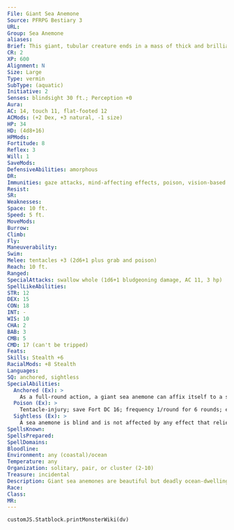 ```yaml
---
File: Giant Sea Anemone
Source: PFRPG Bestiary 3
URL: 
Group: Sea Anemone
aliases: 
Brief: This giant, tubular creature ends in a mass of thick and brilliantly colored tendrils arrayed around an enormous, toothless maw.
CR: 2
XP: 600
Alignment: N
Size: Large
Type: vermin
SubType: (aquatic)
Initiative: 2
Senses: blindsight 30 ft.; Perception +0
Aura: 
AC: 14, touch 11, flat-footed 12
ACMods: (+2 Dex, +3 natural, -1 size)
HP: 34
HD: (4d8+16)
HPMods: 
Fortitude: 8
Reflex: 3
Will: 1
SaveMods: 
DefensiveAbilities: amorphous
DR: 
Immunities: gaze attacks, mind-affecting effects, poison, vision-based effects
Resist: 
SR: 
Weaknesses: 
Space: 10 ft.
Speed: 5 ft.
MoveMods: 
Burrow: 
Climb: 
Fly: 
Maneuverability: 
Swim: 
Melee: tentacles +3 (2d6+1 plus grab and poison)
Reach: 10 ft.
Ranged: 
SpecialAttacks: swallow whole (1d6+1 bludgeoning damage, AC 11, 3 hp)
SpellLikeAbilities: 
STR: 12
DEX: 15
CON: 18
INT: -
WIS: 10
CHA: 2
BAB: 3
CMB: 5
CMD: 17 (can't be tripped)
Feats: 
Skills: Stealth +6
RacialMods: +8 Stealth
Languages: 
SQ: anchored, sightless
SpecialAbilities:
  Anchored (Ex): >
    As a full-round action, a giant sea anemone can affix itself to a solid surface. While anchored, it cannot move, and it gains a +4 bonus to its CMD on all checks to resist being bull-rushed, dragged, overrun, or repositioned. This bonus increases by +4 for each size category larger the sea anemone is compared to the opponent attempting the maneuver. The creature can unanchor itself as a full-round action.
  Poison (Ex): >
    Tentacle-injury; save Fort DC 16; frequency 1/round for 6 rounds; effect 1d2 Dex damage; cure 2 consecutive saves.
  Sightless (Ex): >
    A sea anemone is blind and is not affected by any effect that relies on sight, such as gaze attacks or blindness.
SpellsKnown: 
SpellsPrepared: 
SpellDomains: 
Bloodline: 
Environment: any (coastal)/ocean
Temperature: any
Organization: solitary, pair, or cluster (2-10)
Treasure: incidental
Description: Giant sea anemones are beautiful but deadly ocean-dwelling vermin that rely on camouf lage and paralytic toxins to draw in their prey. A sea anemone has a long, cylindrical body that ends in a flat circular disc with a slitlike orifice for both ingesting food and dispelling waste. This disc is surrounded by a thicket of tendrils that vary in thickness from fine, hairlike cilia to thick, swollen appendages. The creature uses all of these tentacles at once when it attacks prey. Like their smaller kin, giant sea anemones come in a broad spectrum of colors-many are known for their brilliant hues.  Giant sea anemones can move at a slow pace by walking along the projections at their bases. More often, however, these predators affix themselves to rock, coral, or sunken objects like ships, then wait for prey to come to them.  As mindless creatures, giant sea anemones have no use for treasure, but the remains of prey digested and then expelled often litter the area around these creatures. Massive sea anemones big enough to eat dolphins, whales, or even sea serpents reportedly exist in the deepest parts of the ocean. Called deep tigers for their alternating fronds of black and brilliant orange, these giant sea anemones are said to lair in undersea ruins and sunken ships, where the promise of sought-after treasure conveniently lures in a constant food supply.  Other species of sea anemones exist as well, some smaller but most quite a bit larger and favoring different oceanic regions and depths. You can adjust the stats for the giant sea anemone by changing the Hit Dice and size (adjusting Strength, Dexterity, and Constitution as appropriate) to represent a wide range of species. Often, different species have additional abilities, such as the darkforest anemone's constriction attack, or the deep tiger's ability to squirt acid. The following table lists the most common variants.  Species CR Size HD  Common anemone 1/4 Tiny 1d8  Bluehair anemone 1/2 Small 2d8  Coffin anemone 1 Medium 3d8  Darkforest anemone 6 Huge 9d8  Siren's bed anemone 9 Gargantuan 14d8  Deep tiger anemone 13 Colossal 19d8
Race: 
Class: 
MR: 
---
```

```dataviewjs
customJS.Statblock.printMonsterWiki(dv)
```
